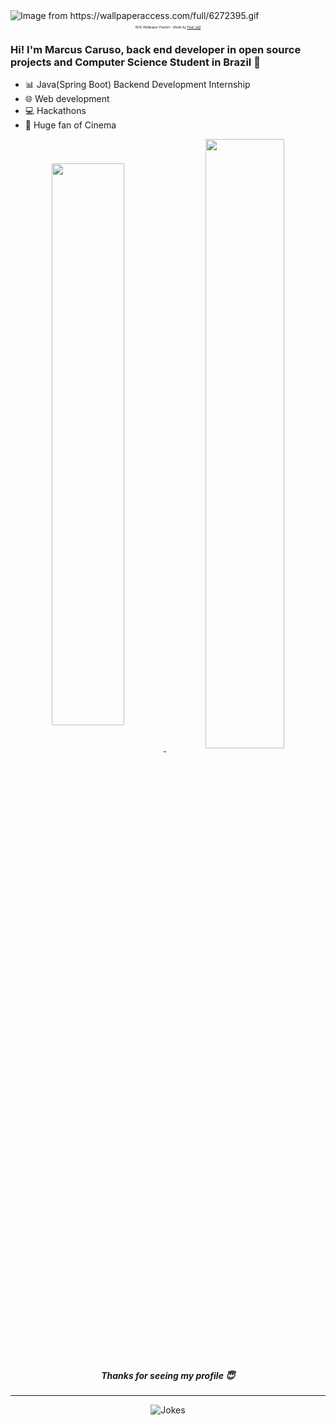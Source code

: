 <img src="https://github.com/SorrisoPraFoto/SorrisoPraFoto/blob/main/src/6272395.gif" alt="Image from https://wallpaperaccess.com/full/6272395.gif">
<h6 align="center" style="font-size: 5px">ROG Wallpaper Pixelart - Made by <a href="https://www.artstation.com/pixeljeff1995">Pixel Jeff</a></h6>
<h3>Hi! I'm Marcus Caruso, back end developer in open source projects and Computer Science Student in Brazil 🧡</h3>

- 📊 Java(Spring Boot) Backend Development Internship
- 🌐 Web development
- 💻 Hackathons
- 🎥 Huge fan of Cinema 

<div align="center">
  <a href="https://github.com/SorrisoPraFoto">
  <img width="48%" align="center" src="https://github-readme-stats.vercel.app/api?username=SorrisoPraFoto&text_color=0bceda&show_icons=true&title_color=ff5c81&theme=radical&include_all_commits=true&hide_border=false&border_color=ff5c81"/>
  </a>
  <a href="https://github.com/SorrisoPraFoto/Vitto-Filmes">
    <img width="50%" align="center" src="https://github-readme-stats.vercel.app/api/pin/?username=SorrisoPraFoto&repo=Vitto-Filmes&text_color=0bceda&title_color=ff5c81&theme=radical&hide_border=false&border_color=ff5c81" />
  </a>
</div>

<h5 align="center">Thanks for seeing my profile 😇</h3>

---
<div align="center">
  <img src="https://readme-jokes.vercel.app/api?theme=dracula&borderColor=%230ff5c81&textColor=%2300bceda" alt="Jokes" />
</div>
